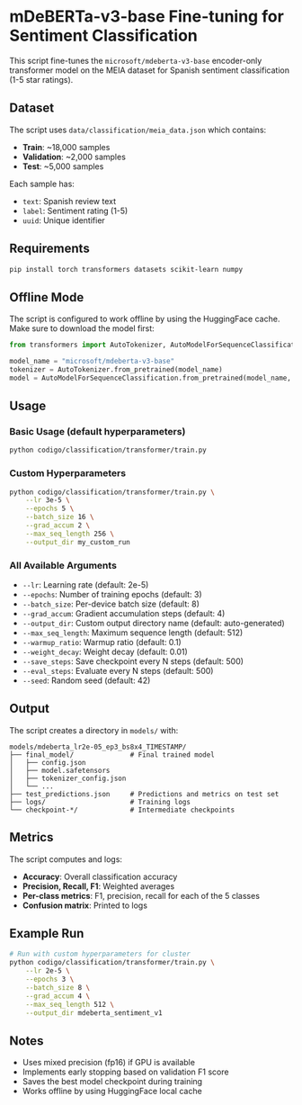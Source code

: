 # mDeBERTa-v3-base Fine-tuning for Sentiment Classification

This script fine-tunes the `microsoft/mdeberta-v3-base` encoder-only transformer model on the MEIA dataset for Spanish sentiment classification (1-5 star ratings).

## Dataset

The script uses `data/classification/meia_data.json` which contains:
- **Train**: ~18,000 samples
- **Validation**: ~2,000 samples  
- **Test**: ~5,000 samples

Each sample has:
- `text`: Spanish review text
- `label`: Sentiment rating (1-5)
- `uuid`: Unique identifier

## Requirements

```bash
pip install torch transformers datasets scikit-learn numpy
```

## Offline Mode

The script is configured to work offline by using the HuggingFace cache. Make sure to download the model first:

```python
from transformers import AutoTokenizer, AutoModelForSequenceClassification

model_name = "microsoft/mdeberta-v3-base"
tokenizer = AutoTokenizer.from_pretrained(model_name)
model = AutoModelForSequenceClassification.from_pretrained(model_name, num_labels=5)
```

## Usage

### Basic Usage (default hyperparameters)

```bash
python codigo/classification/transformer/train.py
```

### Custom Hyperparameters

```bash
python codigo/classification/transformer/train.py \
    --lr 3e-5 \
    --epochs 5 \
    --batch_size 16 \
    --grad_accum 2 \
    --max_seq_length 256 \
    --output_dir my_custom_run
```

### All Available Arguments

- `--lr`: Learning rate (default: 2e-5)
- `--epochs`: Number of training epochs (default: 3)
- `--batch_size`: Per-device batch size (default: 8)
- `--grad_accum`: Gradient accumulation steps (default: 4)
- `--output_dir`: Custom output directory name (default: auto-generated)
- `--max_seq_length`: Maximum sequence length (default: 512)
- `--warmup_ratio`: Warmup ratio (default: 0.1)
- `--weight_decay`: Weight decay (default: 0.01)
- `--save_steps`: Save checkpoint every N steps (default: 500)
- `--eval_steps`: Evaluate every N steps (default: 500)
- `--seed`: Random seed (default: 42)

## Output

The script creates a directory in `models/` with:

```
models/mdeberta_lr2e-05_ep3_bs8x4_TIMESTAMP/
├── final_model/              # Final trained model
│   ├── config.json
│   ├── model.safetensors
│   ├── tokenizer_config.json
│   └── ...
├── test_predictions.json     # Predictions and metrics on test set
├── logs/                     # Training logs
└── checkpoint-*/             # Intermediate checkpoints
```

## Metrics

The script computes and logs:
- **Accuracy**: Overall classification accuracy
- **Precision, Recall, F1**: Weighted averages
- **Per-class metrics**: F1, precision, recall for each of the 5 classes
- **Confusion matrix**: Printed to logs

## Example Run

```bash
# Run with custom hyperparameters for cluster
python codigo/classification/transformer/train.py \
    --lr 2e-5 \
    --epochs 3 \
    --batch_size 8 \
    --grad_accum 4 \
    --max_seq_length 512 \
    --output_dir mdeberta_sentiment_v1
```

## Notes

- Uses mixed precision (fp16) if GPU is available
- Implements early stopping based on validation F1 score
- Saves the best model checkpoint during training
- Works offline by using HuggingFace local cache
